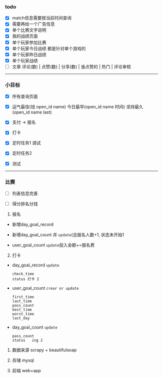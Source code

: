 ### todo

- [x] match信息需要按当前时间查询
- [x] 需要再给一个广告信息
- [x] 单个比赛文字说明
- [x] 我的战绩页面
- [x] 单个玩家参加比赛   
- [x] 单个玩家今日战绩      都是针对单个游戏的
- [x] 单个玩家昨日战绩
- [x] 单个玩家战绩
- [ ] 文章 评论(数) | 点赞(数) | 分享(数)  | 谁点赞的 | 热门 | 评论审核 

---

### 小目标

- [x] 所有查询页面

- [x] 运气最佳(钱 open_id  name)    今日最早(open_id name 时间)     坚持最久(open_id name last)

- [x] 支付 ->  报名 

- [x] 打卡

- [x] 定时任务1 调试  

- [x] 定时任务2

- [x] 测试

---

### 比赛

- [ ] 列表信息完善

- [ ] 得分排名分钱
1. 报名
- 新增day_goal_record

- 新增day_goal_count 并 `update`(总报名人数+1,  状态未开始1

- user_goal_count  `update`投入金额+=报名费
2. 打卡
- day_goal_record `update` 
  
  ```
  check_time 
  status 打卡 2
  ```

- user_goal_count `crear or update`
  
  ```
  first_time
  last_time
  pass_count
  best_time
  worst_time
  last_day
  ```

- day_goal_count `update`
  
  ```
  pass_count
  status   ing 2
  ```



1. 数据来源  scrapy + beautifulsoap

2. 存储   mysql

3. 前端  web+app 


